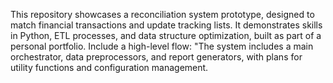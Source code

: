 This repository showcases a reconciliation system prototype, designed to match financial transactions and update tracking lists. It demonstrates skills in Python, ETL processes, and data structure optimization, built as part of a personal portfolio.
Include a high-level flow: "The system includes a main orchestrator, data preprocessors, and report generators, with plans for utility functions and configuration management.
